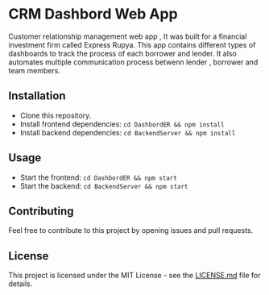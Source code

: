 # CRM Dashbord Web App

Customer relationship management web app , It was built for a financial investment firm called Express Rupya. This app contains different types of dashboards to track the process of each borrower and lender. It also automates multiple communication process betwenn lender , borrower and team members.

## Installation

- Clone this repository.
- Install frontend dependencies: `cd DashbordER && npm install`
- Install backend dependencies: `cd BackendServer && npm install`

## Usage

- Start the frontend: `cd DashbordER && npm start`
- Start the backend: `cd BackendServer && npm start`

## Contributing

Feel free to contribute to this project by opening issues and pull requests.

## License

This project is licensed under the MIT License - see the [LICENSE.md](LICENSE.md) file for details.
